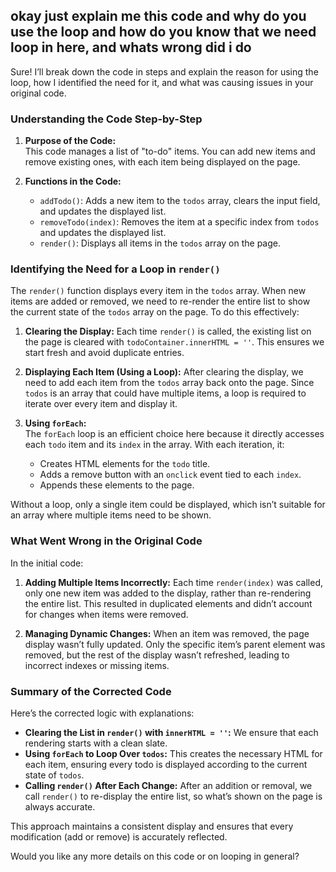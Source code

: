 ## okay just explain me this code and why do you use the loop and how do you know that we need loop in here, and whats wrong did i do

Sure! I’ll break down the code in steps and explain the reason for using the loop, how I identified the need for it, and what was causing issues in your original code. 

### Understanding the Code Step-by-Step

1. **Purpose of the Code:**  
   This code manages a list of "to-do" items. You can add new items and remove existing ones, with each item being displayed on the page.

2. **Functions in the Code:**
   - `addTodo()`: Adds a new item to the `todos` array, clears the input field, and updates the displayed list.
   - `removeTodo(index)`: Removes the item at a specific index from `todos` and updates the displayed list.
   - `render()`: Displays all items in the `todos` array on the page.

### Identifying the Need for a Loop in `render()`

The `render()` function displays every item in the `todos` array. When new items are added or removed, we need to re-render the entire list to show the current state of the `todos` array on the page. To do this effectively:

1. **Clearing the Display:** Each time `render()` is called, the existing list on the page is cleared with `todoContainer.innerHTML = ''`. This ensures we start fresh and avoid duplicate entries.
  
2. **Displaying Each Item (Using a Loop):** After clearing the display, we need to add each item from the `todos` array back onto the page. Since `todos` is an array that could have multiple items, a loop is required to iterate over every item and display it.

3. **Using `forEach`:**  
   The `forEach` loop is an efficient choice here because it directly accesses each `todo` item and its `index` in the array. With each iteration, it:
   - Creates HTML elements for the `todo` title.
   - Adds a remove button with an `onclick` event tied to each `index`.
   - Appends these elements to the page.

Without a loop, only a single item could be displayed, which isn’t suitable for an array where multiple items need to be shown.

### What Went Wrong in the Original Code

In the initial code:
1. **Adding Multiple Items Incorrectly:** Each time `render(index)` was called, only one new item was added to the display, rather than re-rendering the entire list. This resulted in duplicated elements and didn’t account for changes when items were removed.
   
2. **Managing Dynamic Changes:** When an item was removed, the page display wasn’t fully updated. Only the specific item’s parent element was removed, but the rest of the display wasn’t refreshed, leading to incorrect indexes or missing items.

### Summary of the Corrected Code

Here’s the corrected logic with explanations:

- **Clearing the List in `render()` with `innerHTML = ''`:** We ensure that each rendering starts with a clean slate.
- **Using `forEach` to Loop Over `todos`:** This creates the necessary HTML for each item, ensuring every todo is displayed according to the current state of `todos`.
- **Calling `render()` After Each Change:** After an addition or removal, we call `render()` to re-display the entire list, so what’s shown on the page is always accurate.

This approach maintains a consistent display and ensures that every modification (add or remove) is accurately reflected. 

Would you like any more details on this code or on looping in general?